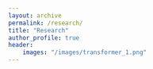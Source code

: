 ```yaml
---
layout: archive
permalink: /research/
title: "Research"
author_profile: true
header: 
    images: "/images/transformer_1.png"
---
```



